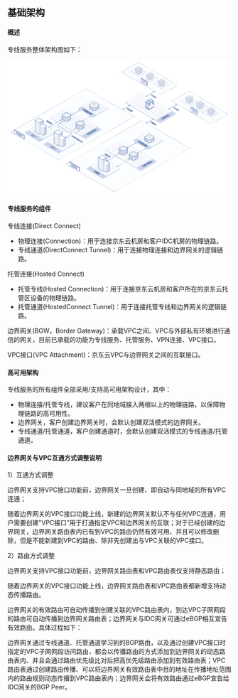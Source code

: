## **基础架构**

#### **概述**

专线服务整体架构图如下：

 ![](../../../../image/Networking/Direct-Connect-Service/Infrastructure.png)



#### **专线服务的组件**

专线连接(Direct Connect)

- 物理连接(Connection)：用于连接京东云机房和客户IDC机房的物理链路。
- 专线通道(DirectConnect Tunnel)：用于连接物理连接和边界网关的逻辑链路。



托管连接(Hosted Connect)

- 托管专线(Hosted Connection)：用于连接京东云机房和客户所在的京东云托管区设备的物理链路。
- 托管通道(HostedConnect Tunnel)：用于连接托管专线和边界网关的逻辑链路。



边界网关(BGW，Border Gateway)：承载VPC之间、VPC与外部私有环境进行通信的网关，目前已承载的功能为专线服务、托管服务、VPN连接、VPC接口。


VPC接口(VPC Attachment)：京东云VPC与边界网关之间的互联接口。



#### **高可用架构**

专线服务的所有组件全部采用/支持高可用架构设计，其中：

- 物理连接/托管专线，建议客户在同地域接入两根以上的物理链路，以保障物理链路的高可用性。
- 边界网关，客户创建边界网关时，会默认创建双活模式的边界网关。
- 专线通道/托管通道，客户创建通道时，会默认创建双活模式的专线通道/托管通道。

#### **边界网关与VPC互通方式调整说明**

1）互通方式调整

边界网关支持VPC接口功能前，边界网关一旦创建、即自动与同地域的所有VPC连通；

随着边界网关的VPC接口功能上线，新建的边界网关默认不与任何VPC连通，用户需要创建"VPC接口”用于打通指定VPC和边界网关的互联；对于已经创建的边界网关，边界网关路由表内已有到VPC的路由仍然有效可用、并且可以修改删除，但是不能新建到VPC的路由、除非先创建出与VPC关联的VPC接口。

2）路由方式调整

边界网关支持VPC接口功能前，边界网关路由表和VPC路由表仅支持静态路由；

随着边界网关的VPC接口功能上线，边界网关路由表和VPC路由表都新增支持动态传播路由。

边界网关的有效路由可自动传播到创建关联的VPC路由表内，到达VPC子网网段的路由可自动传播到边界网关路由表；边界网关与IDC网关可通过eBGP相互宣告有效路由。具体过程如下：

边界网关通过专线通道、托管通道学习到的BGP路由，以及通过创建VPC接口时指定的VPC子网网段访问路由，都会以传播路由的方式添加到边界网关的动态路由表内、并且会通过路由优先级比对后把高优先级路由添加到有效路由表；VPC路由表通过创建路由传播、可以将边界网关有效路由表中目的地址在传播地址范围内的路由规则动态传播到VPC路由表内；边界网关会将有效路由通过eBGP宣告给IDC网关的BGP Peer。
